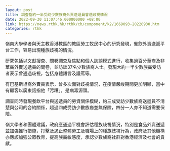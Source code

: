 ```yaml
---
layout: post
title: 調查指約一半受訪少數族裔外賣送遞員曾遇歧視情況
date: 2022-09-30 11:07:46.000000000 +08:00
link: https://news.rthk.hk/rthk/ch/component/k2/1669093-20220930.htm
categories: rthk
---
```


嶺南大學學者與天主教香港教區的教區勞工牧民中心的研究發現，餐飲外賣送遞平台工作，容易出現種族歧視的情況。

研究包括以文獻搜查、問卷調查及焦點和個人訪談模式進行，收集過百分華裔及非華裔外賣送遞員的問卷，並訪談37名少數族裔人士。發現大約一半少數族裔受訪者表示曾遇過歧視，包括身體語言及謾罵等。

有巴基斯坦裔外賣員表示，曾多次面對歧視情況，在疫情嚴峻期間更加明顯，當中有顧客以廣東話指他「污糟」，是病毒源頭。

調查同時發現餐飲平台與送遞員的勞資關係模糊，約三成受訪少數族裔送遞員不清楚與公司的合約關係，超過四成受訪少數族裔並無保險，四分一人亦不知道需要保險。

嶺大學者和團體建議，政府應通過平機會評估種族歧視情況，特別是食品外賣送遞並加強推行措施，打擊及遏止整體勞工及職場上的種族歧視行為，政府及其他機構亦應該加強公眾教育，提高族裔敏感度，承認少數族裔社群對香港經濟及社會的貢獻。

